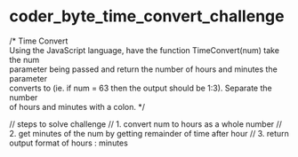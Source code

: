 # coder_byte_time_convert_challenge

/* Time Convert                                                                       
Using the JavaScript language, have the function TimeConvert(num) take the num      
parameter being passed and return the number of hours and minutes the parameter     
converts to (ie. if num = 63 then the output should be 1:3). Separate the number    
of hours and minutes with a colon. */                                               
 
// steps to solve challenge
// 1. convert num to hours as a whole number
// 2. get minutes of the num by getting remainder of time after hour
// 3. return output format of hours : minutes
